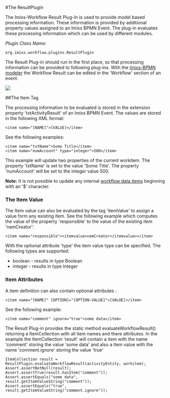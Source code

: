 #The ResultPlugin

The Imixs-Workflow Result Plug-In is used to provide model based processing information. These information is provided by additional property values assigned to an Imixs BPMN Event. The plug-in evaluates these processing information which can be used by different modules. 

_Plugin Class Name:_

    org.imixs.workflow.plugins.ResultPlugin

The Result Plug-in should run in the first place, so that processing information can be provided to following plug-ins.
With the [Imixs-BPMN modeler](../../modelling/activities.html) the Workflow Result can be edited in the 'Workflow' section of an event. 


<img src="../../images/modelling/bpmn_screen_20.png"/>


##The Item Tag

The processing information to be evaluated is stored in the extension property 'txtActivityResult' of an Imixs BPMN Event. The values are stored in the following XML format: 
 
    <item name="[NAME]">[VALUE]</item> 

See the following examples:
 
	<item name="txtName">Some Title</item> 
	<item name="numAccount" type="integer">500</item> 

This example will update two properties of the current workitem. The property 'txtName' is set to the value 'Some Title'. The property 'numAccount' will be set to the integer value 500. 
 
<strong>Note:</strong> It is not possible to update any internal [workflow data items](../../quickstart/workitem.html) beginning with an  '$' character. 

### The Item Value 

The Item value can also be evaluated by the tag 'itemValue' to assign a value form any existing item. See the following example which computes the value of the property 'responsible' to the value of the existing item 'namCreator':
 
    <item name="responsible"><itemvalue>namCreator</itemvalue></item> 

With the optional attribute 'type' the item value type can be specified. The following types are supported:

* boolean - results in type Boolean
* integer - results in type Integer


### Item Attributes
A item definition can also contain optional attributes : 

    <item name="[NAME]" [OPTION]="[OPTION-VALUE]">[VALUE]</item> 

See the following example:
 
	<item name="comment" ignore="true">some data</item> 

The Result Plug-in provides the static method evaluateWorkflowResult() returning a ItemCollection with all item names and there attributes. In the example the ItemCollection 'result' will contain a item with the name 'comment' storing the value 'some data' and also a item value with the name 'comment.ignore' storing the value 'true'	
	
	
	ItemCollection result = ResultPlugin.evaluateWorkflowResult(activityEntity, workitem);
	Assert.assertNotNull(result);
	Assert.assertTrue(result.hasItem("comment"));
	Assert.assertEquals("some data", result.getItemValueString("comment"));
	Assert.assertEquals("true", result.getItemValueString("comment.ignore"));

